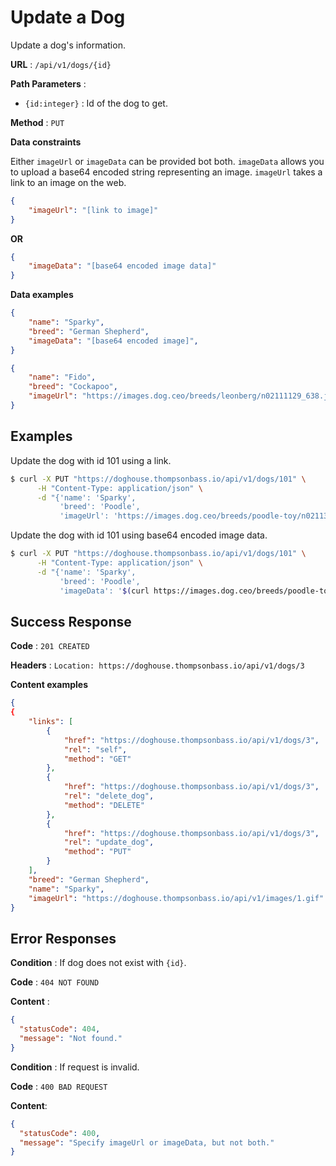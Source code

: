 # Update a Dog

Update a dog's information.

**URL** : `/api/v1/dogs/{id}`

**Path Parameters** :

- `{id:integer}` : Id of the dog to get.

**Method** : `PUT`

**Data constraints**

Either `imageUrl` or `imageData` can be provided bot both.  `imageData` allows you to upload a base64 encoded string representing an image.  `imageUrl` takes a link to an image on the web.

```json
{
    "imageUrl": "[link to image]"
}
```

**OR**

```json
{
    "imageData": "[base64 encoded image data]"
}
```

**Data examples**

```json
{
    "name": "Sparky",
    "breed": "German Shepherd",
    "imageData": "[base64 encoded image]",
}
```

```json
{
    "name": "Fido",
    "breed": "Cockapoo",
    "imageUrl": "https://images.dog.ceo/breeds/leonberg/n02111129_638.jpg"
}
```

## Examples

Update the dog with id 101 using a link.

```bash
$ curl -X PUT "https://doghouse.thompsonbass.io/api/v1/dogs/101" \
      -H "Content-Type: application/json" \
      -d "{'name': 'Sparky',
           'breed': 'Poodle',
           'imageUrl': 'https://images.dog.ceo/breeds/poodle-toy/n02113624_429.jpg' }"
```

Update the dog with id 101 using base64 encoded image data.

```bash
$ curl -X PUT "https://doghouse.thompsonbass.io/api/v1/dogs/101" \
      -H "Content-Type: application/json" \
      -d "{'name': 'Sparky',
           'breed': 'Poodle',
           'imageData': '$(curl https://images.dog.ceo/breeds/poodle-toy/n02113624_429.jpg | base64)' }"
```

## Success Response

**Code** : `201 CREATED`

**Headers** : `Location: https://doghouse.thompsonbass.io/api/v1/dogs/3`

**Content examples**

```json
{
{
    "links": [
        {
            "href": "https://doghouse.thompsonbass.io/api/v1/dogs/3",
            "rel": "self",
            "method": "GET"
        },
        {
            "href": "https://doghouse.thompsonbass.io/api/v1/dogs/3",
            "rel": "delete_dog",
            "method": "DELETE"
        },
        {
            "href": "https://doghouse.thompsonbass.io/api/v1/dogs/3",
            "rel": "update_dog",
            "method": "PUT"
        }
    ],
    "breed": "German Shepherd",
    "name": "Sparky",
    "imageUrl": "https://doghouse.thompsonbass.io/api/v1/images/1.gif"
}
```

## Error Responses

**Condition** : If dog does not exist with `{id}`.

**Code** : `404 NOT FOUND`

**Content** :

```json
{
  "statusCode": 404,
  "message": "Not found."
}
```

**Condition** : If request is invalid.

**Code** : `400 BAD REQUEST`

**Content**:

```json
{
  "statusCode": 400,
  "message": "Specify imageUrl or imageData, but not both."
}
```